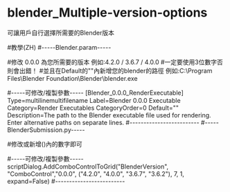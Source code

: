 # blender_Multiple-version-options
可讓用戶自行選擇所需要的Blender版本

#教學(ZH)
#-----Blender.param-----

#修改 0.0.0 為您所需要的版本 例如:4.2.0 / 3.6.7 / 4.0.0
#一定要使用3位數字否則會出錯！
#並且在Default的""內新增您的blender的路徑 例如:C:\Program Files\Blender Foundation\Blender\blender.exe

#-----可修改/複製參數-----
[Blender_0.0.0_RenderExecutable]
Type=multilinemultifilename
Label=Blender 0.0.0 Executable
Category=Render Executables
CategoryOrder=0
Default=""
Description=The path to the Blender executable file used for rendering. Enter alternative paths on separate lines.
#-------------------------
#-----BlenderSubmission.py-----

#修改或新增()內的數字即可

#-----可修改/複製參數-----
scriptDialog.AddComboControlToGrid("BlenderVersion", "ComboControl","0.0.0", ("4.2.0", "4.0.0", "3.6.7", "3.6.2"), 7, 1, expand=False)
#-------------------------

